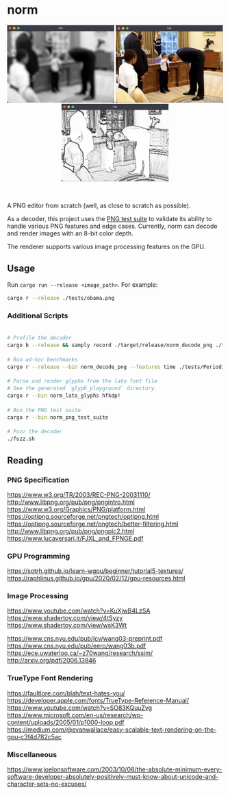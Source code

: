 # norm

<p align="center">
    <img src="obama-luma-gaussian-blur.png" width="250"/>
    <img src="obama-normal.png" width="250"/>
    <img src="obama-line-detection.png" width="250"/>
</p>
<br>

A PNG editor from scratch (well, as close to scratch as possible).

As a decoder, this project uses the [PNG test suite](http://www.schaik.com/pngsuite/) to validate its ability to handle
various PNG features and edge cases. Currently, norm can decode and render images with an 8-bit color depth.

The renderer supports various image processing features on the GPU.

## Usage

Run `cargo run --release <image_path>`. For example:

```bash
cargo r --release ./tests/obama.png
```

### Additional Scripts

```bash

# Profile the decoder
cargo b --release && samply record ./target/release/norm_decode_png ./tests/reagan.png

# Run ad-hoc benchmarks
cargo r --release --bin norm_decode_png --features time ./tests/Periodic_table_large.png

# Parse and render glyphs from the lato font file
# See the generated `glyph_playground` directory.
cargo r --bin norm_lato_glyphs hfkdp!

# Run the PNG test suite
cargo r --bin norm_png_test_suite

# Fuzz the decoder
./fuzz.sh
```

## Reading

### PNG Specification

https://www.w3.org/TR/2003/REC-PNG-20031110/<br>
http://www.libpng.org/pub/png/pngintro.html<br>
https://www.w3.org/Graphics/PNG/platform.html<br>
https://optipng.sourceforge.net/pngtech/optipng.html<br>
https://optipng.sourceforge.net/pngtech/better-filtering.html<br>
http://www.libpng.org/pub/png/pngpic2.html<br>
https://www.lucaversari.it/FJXL_and_FPNGE.pdf<br>

### GPU Programming

https://sotrh.github.io/learn-wgpu/beginner/tutorial5-textures/<br>
https://raphlinus.github.io/gpu/2020/02/12/gpu-resources.html<br>

### Image Processing

https://www.youtube.com/watch?v=KuXjwB4LzSA<br>
https://www.shadertoy.com/view/4tSyzy<br>
https://www.shadertoy.com/view/wsK3Wt<br>

https://www.cns.nyu.edu/pub/lcv/wang03-preprint.pdf<br>
https://www.cns.nyu.edu/pub/eero/wang03b.pdf<br>
https://ece.uwaterloo.ca/~z70wang/research/ssim/<br>
http://arxiv.org/pdf/2006.13846<br>

### TrueType Font Rendering

https://faultlore.com/blah/text-hates-you/<br>
https://developer.apple.com/fonts/TrueType-Reference-Manual/<br>
https://www.youtube.com/watch?v=SO83KQuuZvg<br>
https://www.microsoft.com/en-us/research/wp-content/uploads/2005/01/p1000-loop.pdf<br>
https://medium.com/@evanwallace/easy-scalable-text-rendering-on-the-gpu-c3f4d782c5ac<br>

### Miscellaneous

https://www.joelonsoftware.com/2003/10/08/the-absolute-minimum-every-software-developer-absolutely-positively-must-know-about-unicode-and-character-sets-no-excuses/<br>
